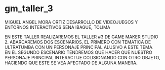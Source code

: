 # gm_taller_3

MIGUEL ANGEL MORA ORTIZ
DESARROLLO DE VIDEOJUEGOS Y ENTORNOS INTERACTIVOS
SENA
IBAGUÉ, TOLIMA

EN ESTE TALLER REALIZAREMOS EL TALLER #3 DE GAME MAKER STUDIO 2.
ABARCAREMOS DOS ESCENARIOS, EL PRIMERO CON TEMATICA DE ULTRATUMBA CON UN PERSONAJE PRINCIPAL ALUSIVO A ESTE TEMA.
EN EL SEGUNDO ESCENARIO TENDREMOS QUE HACER QUE NUESTRO PERSONAJE PRINCIPAL INTERACTUE COLISIONANDO CON OTRO OBJETO, HACIENDO QUE ESTE SE VEA AFECTADO DE ALGUNA MANERA.
